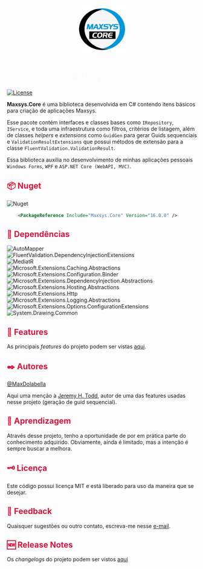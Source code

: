 <div align="center">
<img src="logo.png" alt="drawing" width="128" />
<h1>Maxsys Core</h1>
</div>

[![License](https://img.shields.io/github/license/maxdolabella/maxsys.core)](LICENSE)

**Maxsys.Core** é uma biblioteca desenvolvida em C# contendo itens básicos para criação de aplicações Maxsys.

Esse pacote contém interfaces e classes bases como `IRepository`, `IService`, e toda uma infraestrutura como filtros, critérios de listagem, além de classes *helpers* e *extensions* como `GuidGen` para gerar Guids sequenciais e `ValidationResultExtensions` que possui métodos de extensão para a classe `FluentValidation.ValidationResult`.

Essa biblioteca auxilia no desenvolvimento de minhas aplicações pessoais `Windows Forms`, `WPF` e `ASP.NET Core (WebAPI, MVC)`.


## :package: Nuget
![Nuget](https://img.shields.io/nuget/v/Maxsys.Core)

```xml
    <PackageReference Include="Maxsys.Core" Version="16.0.0" />
```

## :link: Dependências

![AutoMapper](https://img.shields.io/badge/AutoMapper-14.0.0-blue?style=for-the-badge&link=https%3A%2F%2Fwww.nuget.org%2Fpackages%2FAutoMapper)  
![FluentValidation.DependencyInjectionExtensions](https://img.shields.io/badge/FluentValidation.DependencyInjectionExtensions-12.0.0-blue?style=for-the-badge&link=https%3A%2F%2Fwww.nuget.org%2Fpackages%2FFluentValidation.DependencyInjectionExtensions)  
![MediatR](https://img.shields.io/badge/MediatR-12.5.0-blue?style=for-the-badge&link=https%3A%2F%2Fwww.nuget.org%2Fpackages%2FMediatR)  
![Microsoft.Extensions.Caching.Abstractions](https://img.shields.io/badge/Microsoft.Extensions.Caching.Abstractions-9.0.9-blue?style=for-the-badge&link=https%3A%2F%2Fwww.nuget.org%2Fpackages%2FMicrosoft.Extensions.Caching.Abstractions)  
![Microsoft.Extensions.Configuration.Binder](https://img.shields.io/badge/Microsoft.Extensions.Configuration.Binder-9.0.9-blue?style=for-the-badge&link=https%3A%2F%2Fwww.nuget.org%2Fpackages%2FMicrosoft.Extensions.Configuration.Binder)  
![Microsoft.Extensions.DependencyInjection.Abstractions](https://img.shields.io/badge/Microsoft.Extensions.DependencyInjection.Abstractions-9.0.9-blue?style=for-the-badge&link=https%3A%2F%2Fwww.nuget.org%2Fpackages%2FMicrosoft.Extensions.DependencyInjection.Abstractions)  
![Microsoft.Extensions.Hosting.Abstractions](https://img.shields.io/badge/Microsoft.Extensions.Hosting.Abstractions-9.0.9-blue?style=for-the-badge&link=https%3A%2F%2Fwww.nuget.org%2Fpackages%2FMicrosoft.Extensions.Hosting.Abstractions)  
![Microsoft.Extensions.Http](https://img.shields.io/badge/Microsoft.Extensions.Http-9.0.9-blue?style=for-the-badge&link=https%3A%2F%2Fwww.nuget.org%2Fpackages%2FMicrosoft.Extensions.Http)  
![Microsoft.Extensions.Logging.Abstractions](https://img.shields.io/badge/Microsoft.Extensions.Logging.Abstractions-9.0.9-blue?style=for-the-badge&link=https%3A%2F%2Fwww.nuget.org%2Fpackages%2FMicrosoft.Extensions.Logging.Abstractions)  
![Microsoft.Extensions.Options.ConfigurationExtensions](https://img.shields.io/badge/Microsoft.Extensions.Options.ConfigurationExtensions-9.0.9-blue?style=for-the-badge&link=https%3A%2F%2Fwww.nuget.org%2Fpackages%2FMicrosoft.Extensions.Options.ConfigurationExtensions)  
![System.Drawing.Common](https://img.shields.io/badge/System.Drawing.Common-9.0.9-blue?style=for-the-badge&link=https%3A%2F%2Fwww.nuget.org%2Fpackages%2FSystem.Drawing.Common)  


## :star2: Features
As principais *features* do projeto podem ser vistas [aqui](FEATURES.md).

## :black_nib: Autores
[@MaxDolabella](https://www.github.com/MaxDolabella)

Aqui uma menção à [Jeremy H. Todd](https://github.com/jhtodd), autor de uma das features usadas nesse projeto (geração de guid sequencial).

## :monocle_face: Aprendizagem
Através desse projeto, tenho a oportunidade de por em prática parte do conhecimento adquirido. Obviamente, ainda é limitado, mas a intenção é sempre buscar a melhora.

## :old_key: Licença
Este código possui licença MIT e está liberado para uso da maneira que se desejar.
  
## :email: Feedback
Quaisquer sugestões ou outro contato, escreva-me nesse [e-mail](mailto:maxsystech@outlook.com?subject=Github%20contact).

## :new: Release Notes
Os *changelogs* do projeto podem ser vistos [aqui](CHANGELOGS.md)

<style>
  .warning { color: DarkGoldenRod; }
  h1 { color: Snow; }
  h2 { color: Crimson; }
  h3 { color: SteelBlue; }
  h4 { color: SeaGreen; }
</style>